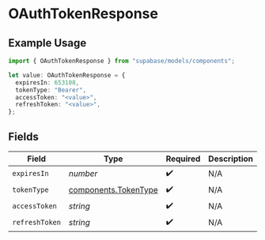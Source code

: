 # OAuthTokenResponse

## Example Usage

```typescript
import { OAuthTokenResponse } from "supabase/models/components";

let value: OAuthTokenResponse = {
  expiresIn: 653108,
  tokenType: "Bearer",
  accessToken: "<value>",
  refreshToken: "<value>",
};
```

## Fields

| Field                                                        | Type                                                         | Required                                                     | Description                                                  |
| ------------------------------------------------------------ | ------------------------------------------------------------ | ------------------------------------------------------------ | ------------------------------------------------------------ |
| `expiresIn`                                                  | *number*                                                     | :heavy_check_mark:                                           | N/A                                                          |
| `tokenType`                                                  | [components.TokenType](../../models/components/tokentype.md) | :heavy_check_mark:                                           | N/A                                                          |
| `accessToken`                                                | *string*                                                     | :heavy_check_mark:                                           | N/A                                                          |
| `refreshToken`                                               | *string*                                                     | :heavy_check_mark:                                           | N/A                                                          |